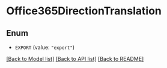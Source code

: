 # Office365DirectionTranslation

## Enum


* `EXPORT` (value: `"export"`)


[[Back to Model list]](../README.md#documentation-for-models) [[Back to API list]](../README.md#documentation-for-api-endpoints) [[Back to README]](../README.md)


